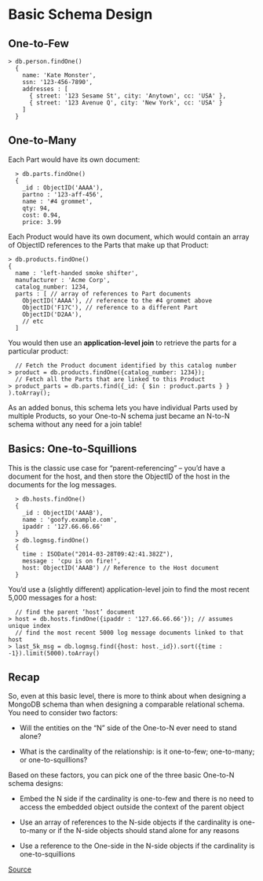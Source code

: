 # Basic Schema Design

## One-to-Few

```
> db.person.findOne()
  {
    name: 'Kate Monster',
    ssn: '123-456-7890',
    addresses : [
      { street: '123 Sesame St', city: 'Anytown', cc: 'USA' },
      { street: '123 Avenue Q', city: 'New York', cc: 'USA' }
    ]
  }
```

## One-to-Many

Each Part would have its own document:

```
  > db.parts.findOne()
  {
    _id : ObjectID('AAAA'),
    partno : '123-aff-456',
    name : '#4 grommet',
    qty: 94,
    cost: 0.94,
    price: 3.99
```

Each Product would have its own document, which would contain an array of ObjectID references to the Parts that make up that Product:

```
> db.products.findOne()
{
  name : 'left-handed smoke shifter',
  manufacturer : 'Acme Corp',
  catalog_number: 1234,
  parts : [ // array of references to Part documents
    ObjectID('AAAA'), // reference to the #4 grommet above
    ObjectID('F17C'), // reference to a different Part
    ObjectID('D2AA'),
    // etc
  ]
```

You would then use an **application-level join** to retrieve the parts for a particular product:

```
  // Fetch the Product document identified by this catalog number
> product = db.products.findOne({catalog_number: 1234});
  // Fetch all the Parts that are linked to this Product
> product_parts = db.parts.find({_id: { $in : product.parts } } ).toArray();
```

As an added bonus, this schema lets you have individual Parts used by multiple Products, so your One-to-N schema just became an N-to-N schema without any need for a join table!

## Basics: One-to-Squillions

This is the classic use case for “parent-referencing” – you’d have a document for the host, and then store the ObjectID of the host in the documents for the log messages.

```
  > db.hosts.findOne()
  {
    _id : ObjectID('AAAB'),
    name : 'goofy.example.com',
    ipaddr : '127.66.66.66'
  }
  > db.logmsg.findOne()
  {
    time : ISODate("2014-03-28T09:42:41.382Z"),
    message : 'cpu is on fire!',
    host: ObjectID('AAAB') // Reference to the Host document
  }
```

You’d use a (slightly different) application-level join to find the most recent 5,000 messages for a host:

```
  // find the parent ‘host’ document
> host = db.hosts.findOne({ipaddr : '127.66.66.66'}); // assumes unique index
  // find the most recent 5000 log message documents linked to that host
> last_5k_msg = db.logmsg.find({host: host._id}).sort({time : -1}).limit(5000).toArray()
```

## Recap

So, even at this basic level, there is more to think about when designing a MongoDB schema than when designing a comparable relational schema. You need to consider two factors:

- Will the entities on the “N” side of the One-to-N ever need to stand alone?

- What is the cardinality of the relationship: is it one-to-few; one-to-many; or one-to-squillions?

Based on these factors, you can pick one of the three basic One-to-N schema designs:

- Embed the N side if the cardinality is one-to-few and there is no need to access the embedded object outside the context of the parent object

- Use an array of references to the N-side objects if the cardinality is one-to-many or if the N-side objects should stand alone for any reasons

- Use a reference to the One-side in the N-side objects if the cardinality is one-to-squillions

[Source](https://www.mongodb.com/blog/post/6-rules-of-thumb-for-mongodb-schema-design-part-1)
